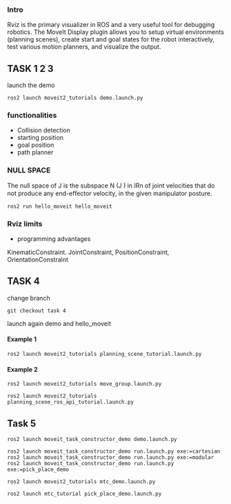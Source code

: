 ### Intro
Rviz is the primary visualizer in ROS and a very useful tool for debugging robotics. 
The MoveIt Display plugin allows you to setup virtual environments (planning scenes), create start and goal states for the robot interactively, test various motion planners, and visualize the output.

## TASK 1 2 3
launch the demo
```
ros2 launch moveit2_tutorials demo.launch.py
```
### functionalities
- Collision detection
- starting position
- goal position
- path planner

### NULL SPACE 
The null space of J is the subspace N (J ) in IRn of joint velocities that do
not produce any end-eﬀector velocity, in the given manipulator posture.

```
ros2 run hello_moveit hello_moveit
```

### Rviz limits
- programming advantages

KinematicConstraint.
JointConstraint,
PositionConstraint, 
OrientationConstraint

## TASK 4
change branch 
```
git checkout task 4
```
launch again demo and hello_moveit

#### Example 1
```
ros2 launch moveit2_tutorials planning_scene_tutorial.launch.py
```

#### Example 2
```
ros2 launch moveit2_tutorials move_group.launch.py
```
```
ros2 launch moveit2_tutorials planning_scene_ros_api_tutorial.launch.py
```

## Task 5
```
ros2 launch moveit_task_constructor_demo demo.launch.py
```
```
ros2 launch moveit_task_constructor_demo run.launch.py exe:=cartesian
ros2 launch moveit_task_constructor_demo run.launch.py exe:=modular
ros2 launch moveit_task_constructor_demo run.launch.py exe:=pick_place_demo
```

```
ros2 launch moveit2_tutorials mtc_demo.launch.py
```
```
ros2 launch mtc_tutorial pick_place_demo.launch.py
```